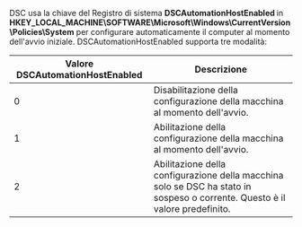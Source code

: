 
DSC usa la chiave del Registro di sistema <b>DSCAutomationHostEnabled </b> in <b>HKEY_LOCAL_MACHINE\SOFTWARE\Microsoft\Windows\CurrentVersion\Policies\System</b> per configurare automaticamente il computer al momento dell'avvio iniziale.
DSCAutomationHostEnabled supporta tre modalità:

|  Valore DSCAutomationHostEnabled  |  Descrizione   | 
|---|---| 
0 | Disabilitazione della configurazione della macchina al momento dell'avvio. |
1 | Abilitazione della configurazione della macchina al momento dell'avvio. |
2 | Abilitazione della configurazione della macchina solo se DSC ha stato in sospeso o corrente. Questo è il valore predefinito. |




<!--HONumber=Oct16_HO2-->



